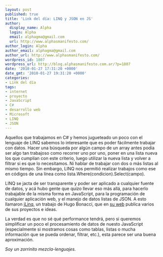 ```yaml
---
layout: post
published: true
title: 'Link del día: LINQ y JSON en JS'
author:
  display_name: Alpha
  login: Alpha
  email: alphagma@gmail.com
  url: http://www.alphasmanifesto.com/
author_login: Alpha
author_email: alphagma@gmail.com
author_url: http://www.alphasmanifesto.com/
wordpress_id: 1807
wordpress_url: http://blog.alphasmanifesto.com.ar/?p=1807
date: '2010-01-27 17:31:20 +0000'
date_gmt: '2010-01-27 19:31:20 +0000'
categories:
- Link del día
tags:
- internet
- proyecto
- JavaScript
- C#
- desarrollo web
- Microsoft
- LINQ
- JSON
---
```


Aquellos que trabajamos en C# y hemos jugueteado un poco con el lenguaje de LINQ sabemos lo interesante que es poder fácilmente trabajar con datos. Hacer una búsqueda por algún campo de un array antes podía ser algo tan trabajoso como recorrer uno por uno, poner en una lista nueva los que cumplían con este criterio, luego utilizar la nueva lista y volver a filtrar si es que lo necesitamos. Ni hablar de trabajar con dos o más listas al mismo tiempo. Sin embargo, LINQ nos permitió realizar trabajos como ese en códigos de una línea como lista.Where(condicion).Select(campo).

LINQ se jacta de ser transparente y poder ser aplicado a cualquier fuente de datos, y acá hubo gente que quizo llevar eso más allá, para hacerlo trabajable de la misma forma en JavaScript, para la programación de cualquier aplicación web, y el manejo de datos listas de JSON. A esto llamaron [jLinq](http://www.hugoware.net/Projects/jLinq), un trabajo de Hugo Bonacci, que en [su web](http://www.hugoware.net/) publica varios de sus proyectos e ideas.

La verdad es que no sé qué performance tendrá, pero si queremos simplificar un poco el procesamiento de datos de nuesto JavaScript (especialmente si mostramos cosas como tablas, listas o mucha información que se pueda ordenar, filtrar, etc.), esta parece ser una buena aproximación.

_Soy un zorrinito mezcla-lenguajes._
